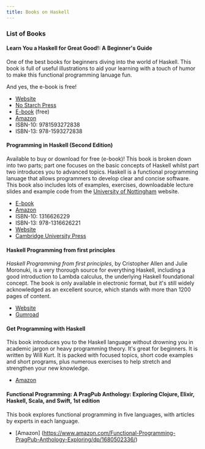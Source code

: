 ```yaml
---
title: Books on Haskell
---
```

### List of Books
 
#### Learn You a Haskell for Great Good!: A Beginner's Guide

One of the best books for beginners diving into the world of Haskell. This book is full of useful illustrations to aid your learning with a touch of humor to make this functional programming lanuage fun.
 
 And yes, the e-book is free!
- [Website](http://learnyouahaskell.com/)
- [No Starch Press](https://nostarch.com/lyah.htm)
- [E-book](http://learnyouahaskell.com/chapters) (free)
- [Amazon](https://www.amazon.co.uk/Learn-You-Haskell-Great-Good/dp/1593272839)
- ISBN-10: 9781593272838
- ISBN-13: 978-1593272838

#### Programming in Haskell (Second Edition)

Available to buy or download for free (e-book)! This book is broken down into two parts; part one focuses on the basic concepts of Haskell whilst part two introduces you to advanced topics. Haskell is a functional programming lanuage that allows programmers to develop clear and concise software.  This book also includes lots of examples, exercises, downloadable lecture slides and example code from the [University of Nottingham](http://www.cs.nott.ac.uk/~pszgmh/pih.html) website.

- [E-book](http://www.cs.nott.ac.uk/~pszgmh/pih.html)
- [Amazon](https://www.amazon.co.uk/Programming-Haskell-Graham-Hutton/dp/1316626229)
- ISBN-10: 1316626229
- ISBN-13: 978-1316626221
- [Website](http://www.cs.nott.ac.uk/~pszgmh/pih.html)
- [Cambridge University Press](https://www.cambridge.org/es/academic/subjects/computer-science/programming-languages-and-applied-logic/programming-haskell-2nd-edition)

#### Haskell Programming from first principles
*Haskell Programming from first principles*, by Cristopher Allen and Julie Moronuki, is a very thorough source for everything Haskell, including a good introduction to Lambda calculus, the underlying Haskell foundational concept. The book is only available in electronic format, but it's still widely acknowledged as an excellent source, which stands with more than 1200 pages of content.

- [Website](http://haskellbook.com/index.html)
- [Gumroad](https://gumroad.com/l/haskellbook)

#### Get Programming with Haskell

This book introduces you to the Haskell language without drowning you in academic jargon or heavy programming theory. It's great for beginners. It is written by Will Kurt. It is packed with focused topics, short code examples and short programs, plus numerous exercises to help stretch and strengthen your new knowledge.

- [Amazon](https://www.amazon.com/Get-Programming-Haskell-Will-Kurt/dp/1617293768)

#### Functional Programming: A PragPub Anthology: Exploring Clojure, Elixir, Haskell, Scala, and Swift, 1st edition

This book explores functional programming in five languages, with articles by experts in each language.

- [Amazon] (https://www.amazon.com/Functional-Programming-PragPub-Anthology-Exploring/dp/1680502336/)



